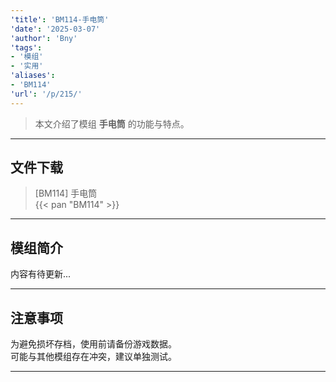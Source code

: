 ```yaml
---
'title': 'BM114-手电筒'
'date': '2025-03-07'
'author': 'Bny'
'tags':
- '模组'
- '实用'
'aliases':
- 'BM114'
'url': '/p/215/'
---
```


> 本文介绍了模组 **手电筒** 的功能与特点。

---

## 文件下载

> [BM114] 手电筒  
{{< pan "BM114" >}}  

---

## 模组简介

>  
内容有待更新...  

---

## 注意事项

>  
为避免损坏存档，使用前请备份游戏数据。  
可能与其他模组存在冲突，建议单独测试。  

---

